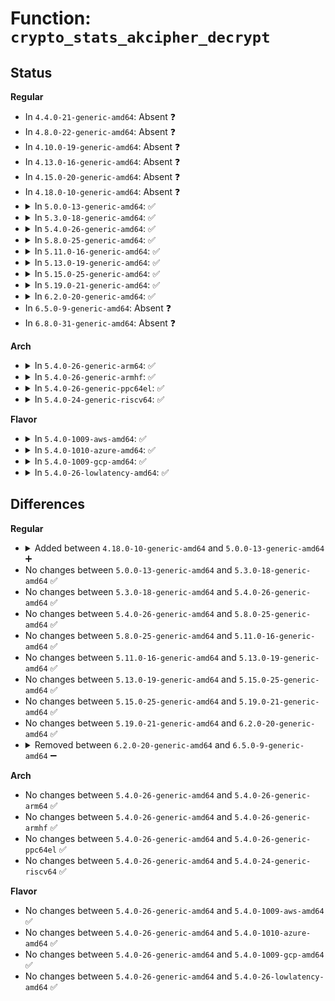 # Function: <code>crypto_stats_akcipher_decrypt</code>

## Status
<b>Regular</b>
<ul>
<li>
In <code>4.4.0-21-generic-amd64</code>: Absent ❓
</li>
<li>
In <code>4.8.0-22-generic-amd64</code>: Absent ❓
</li>
<li>
In <code>4.10.0-19-generic-amd64</code>: Absent ❓
</li>
<li>
In <code>4.13.0-16-generic-amd64</code>: Absent ❓
</li>
<li>
In <code>4.15.0-20-generic-amd64</code>: Absent ❓
</li>
<li>
In <code>4.18.0-10-generic-amd64</code>: Absent ❓
</li>
<li>
<details>
<summary>In <code>5.0.0-13-generic-amd64</code>: ✅</summary>

```c
void crypto_stats_akcipher_decrypt(unsigned int src_len, int ret, struct crypto_alg * alg)
```

```json
{
  "name": "crypto_stats_akcipher_decrypt",
  "collision_type": "Unique Global",
  "inline_type": "No",
  "funcs": [
    {
      "addr": 18446744071583526400,
      "name": "crypto_stats_akcipher_decrypt",
      "external": true,
      "loc": "crypto/algapi.c:1151",
      "file": "crypto/algapi.c",
      "inline": "seen, unknown",
      "caller_inline": [],
      "caller_func": [
        "crypto/rsa-pkcs1pad.c:pkcs1pad_decrypt",
        "crypto/asymmetric_keys/public_key.c:software_key_eds_op"
      ]
    }
  ],
  "symbols": [
    {
      "addr": 18446744071583526400,
      "name": "crypto_stats_akcipher_decrypt",
      "section": ".text",
      "bind": "STB_GLOBAL",
      "size": 84
    }
  ]
}
```
</details>
</li>
<li>
<details>
<summary>In <code>5.3.0-18-generic-amd64</code>: ✅</summary>

```c
void crypto_stats_akcipher_decrypt(unsigned int src_len, int ret, struct crypto_alg * alg)
```

```json
{
  "name": "crypto_stats_akcipher_decrypt",
  "collision_type": "Unique Global",
  "inline_type": "No",
  "funcs": [
    {
      "addr": 18446744071583718832,
      "name": "crypto_stats_akcipher_decrypt",
      "external": true,
      "loc": "crypto/algapi.c:1120",
      "file": "crypto/algapi.c",
      "inline": "seen, unknown",
      "caller_inline": [],
      "caller_func": [
        "crypto/rsa-pkcs1pad.c:pkcs1pad_sign",
        "crypto/rsa-pkcs1pad.c:pkcs1pad_decrypt",
        "crypto/asymmetric_keys/public_key.c:software_key_eds_op"
      ]
    }
  ],
  "symbols": [
    {
      "addr": 18446744071583718832,
      "name": "crypto_stats_akcipher_decrypt",
      "section": ".text",
      "bind": "STB_GLOBAL",
      "size": 85
    }
  ]
}
```
</details>
</li>
<li>
<details>
<summary>In <code>5.4.0-26-generic-amd64</code>: ✅</summary>

```c
void crypto_stats_akcipher_decrypt(unsigned int src_len, int ret, struct crypto_alg * alg)
```

```json
{
  "name": "crypto_stats_akcipher_decrypt",
  "collision_type": "Unique Global",
  "inline_type": "No",
  "funcs": [
    {
      "addr": 18446744071583828576,
      "name": "crypto_stats_akcipher_decrypt",
      "external": true,
      "loc": "crypto/algapi.c:1130",
      "file": "crypto/algapi.c",
      "inline": "seen, unknown",
      "caller_inline": [],
      "caller_func": [
        "crypto/rsa-pkcs1pad.c:pkcs1pad_sign",
        "crypto/rsa-pkcs1pad.c:pkcs1pad_decrypt",
        "crypto/asymmetric_keys/public_key.c:software_key_eds_op"
      ]
    }
  ],
  "symbols": [
    {
      "addr": 18446744071583828576,
      "name": "crypto_stats_akcipher_decrypt",
      "section": ".text",
      "bind": "STB_GLOBAL",
      "size": 85
    }
  ]
}
```
</details>
</li>
<li>
<details>
<summary>In <code>5.8.0-25-generic-amd64</code>: ✅</summary>

```c
void crypto_stats_akcipher_decrypt(unsigned int src_len, int ret, struct crypto_alg * alg)
```

```json
{
  "name": "crypto_stats_akcipher_decrypt",
  "collision_type": "Unique Global",
  "inline_type": "No",
  "funcs": [
    {
      "addr": 18446744071584224128,
      "name": "crypto_stats_akcipher_decrypt",
      "external": true,
      "loc": "crypto/algapi.c:1102",
      "file": "crypto/algapi.c",
      "inline": "seen, unknown",
      "caller_inline": [],
      "caller_func": [
        "crypto/rsa-pkcs1pad.c:pkcs1pad_sign",
        "crypto/rsa-pkcs1pad.c:pkcs1pad_decrypt",
        "crypto/asymmetric_keys/public_key.c:software_key_eds_op"
      ]
    }
  ],
  "symbols": [
    {
      "addr": 18446744071584224128,
      "name": "crypto_stats_akcipher_decrypt",
      "section": ".text",
      "bind": "STB_GLOBAL",
      "size": 112
    }
  ]
}
```
</details>
</li>
<li>
<details>
<summary>In <code>5.11.0-16-generic-amd64</code>: ✅</summary>

```c
void crypto_stats_akcipher_decrypt(unsigned int src_len, int ret, struct crypto_alg * alg)
```

```json
{
  "name": "crypto_stats_akcipher_decrypt",
  "collision_type": "Unique Global",
  "inline_type": "No",
  "funcs": [
    {
      "addr": 18446744071584342096,
      "name": "crypto_stats_akcipher_decrypt",
      "external": true,
      "loc": "crypto/algapi.c:1121",
      "file": "crypto/algapi.c",
      "inline": "seen, unknown",
      "caller_inline": [],
      "caller_func": [
        "crypto/rsa-pkcs1pad.c:pkcs1pad_sign",
        "crypto/rsa-pkcs1pad.c:pkcs1pad_decrypt",
        "crypto/asymmetric_keys/public_key.c:software_key_eds_op"
      ]
    }
  ],
  "symbols": [
    {
      "addr": 18446744071584342096,
      "name": "crypto_stats_akcipher_decrypt",
      "section": ".text",
      "bind": "STB_GLOBAL",
      "size": 112
    }
  ]
}
```
</details>
</li>
<li>
<details>
<summary>In <code>5.13.0-19-generic-amd64</code>: ✅</summary>

```c
void crypto_stats_akcipher_decrypt(unsigned int src_len, int ret, struct crypto_alg * alg)
```

```json
{
  "name": "crypto_stats_akcipher_decrypt",
  "collision_type": "Unique Global",
  "inline_type": "No",
  "funcs": [
    {
      "addr": 18446744071584376960,
      "name": "crypto_stats_akcipher_decrypt",
      "external": true,
      "loc": "crypto/algapi.c:1121",
      "file": "crypto/algapi.c",
      "inline": "seen, unknown",
      "caller_inline": [],
      "caller_func": [
        "crypto/rsa-pkcs1pad.c:pkcs1pad_sign",
        "crypto/rsa-pkcs1pad.c:pkcs1pad_decrypt",
        "crypto/asymmetric_keys/public_key.c:software_key_eds_op"
      ]
    }
  ],
  "symbols": [
    {
      "addr": 18446744071584376960,
      "name": "crypto_stats_akcipher_decrypt",
      "section": ".text",
      "bind": "STB_GLOBAL",
      "size": 112
    }
  ]
}
```
</details>
</li>
<li>
<details>
<summary>In <code>5.15.0-25-generic-amd64</code>: ✅</summary>

```c
void crypto_stats_akcipher_decrypt(unsigned int src_len, int ret, struct crypto_alg * alg)
```

```json
{
  "name": "crypto_stats_akcipher_decrypt",
  "collision_type": "Unique Global",
  "inline_type": "No",
  "funcs": [
    {
      "addr": 18446744071584772192,
      "name": "crypto_stats_akcipher_decrypt",
      "external": true,
      "loc": "crypto/algapi.c:1103",
      "file": "crypto/algapi.c",
      "inline": "seen, unknown",
      "caller_inline": [],
      "caller_func": [
        "crypto/rsa-pkcs1pad.c:pkcs1pad_sign",
        "crypto/rsa-pkcs1pad.c:pkcs1pad_decrypt",
        "crypto/asymmetric_keys/public_key.c:software_key_eds_op"
      ]
    }
  ],
  "symbols": [
    {
      "addr": 18446744071584772192,
      "name": "crypto_stats_akcipher_decrypt",
      "section": ".text",
      "bind": "STB_GLOBAL",
      "size": 112
    }
  ]
}
```
</details>
</li>
<li>
<details>
<summary>In <code>5.19.0-21-generic-amd64</code>: ✅</summary>

```c
void crypto_stats_akcipher_decrypt(unsigned int src_len, int ret, struct crypto_alg * alg)
```

```json
{
  "name": "crypto_stats_akcipher_decrypt",
  "collision_type": "Unique Global",
  "inline_type": "No",
  "funcs": [
    {
      "addr": 18446744071585456032,
      "name": "crypto_stats_akcipher_decrypt",
      "external": true,
      "loc": "crypto/algapi.c:1145",
      "file": "crypto/algapi.c",
      "inline": "seen, unknown",
      "caller_inline": [],
      "caller_func": [
        "crypto/rsa-pkcs1pad.c:pkcs1pad_sign",
        "crypto/rsa-pkcs1pad.c:pkcs1pad_decrypt",
        "crypto/asymmetric_keys/public_key.c:software_key_eds_op"
      ]
    }
  ],
  "symbols": [
    {
      "addr": 18446744071585456032,
      "name": "crypto_stats_akcipher_decrypt",
      "section": ".text",
      "bind": "STB_GLOBAL",
      "size": 148
    }
  ]
}
```
</details>
</li>
<li>
<details>
<summary>In <code>6.2.0-20-generic-amd64</code>: ✅</summary>

```c
void crypto_stats_akcipher_decrypt(unsigned int src_len, int ret, struct crypto_alg * alg)
```

```json
{
  "name": "crypto_stats_akcipher_decrypt",
  "collision_type": "Unique Global",
  "inline_type": "No",
  "funcs": [
    {
      "addr": 18446744071586214912,
      "name": "crypto_stats_akcipher_decrypt",
      "external": true,
      "loc": "crypto/algapi.c:1093",
      "file": "crypto/algapi.c",
      "inline": "seen, unknown",
      "caller_inline": [],
      "caller_func": [
        "crypto/rsa-pkcs1pad.c:pkcs1pad_sign",
        "crypto/rsa-pkcs1pad.c:pkcs1pad_decrypt",
        "crypto/asymmetric_keys/public_key.c:software_key_eds_op"
      ]
    }
  ],
  "symbols": [
    {
      "addr": 18446744071586214912,
      "name": "crypto_stats_akcipher_decrypt",
      "section": ".text",
      "bind": "STB_GLOBAL",
      "size": 148
    }
  ]
}
```
</details>
</li>
<li>
In <code>6.5.0-9-generic-amd64</code>: Absent ❓
</li>
<li>
In <code>6.8.0-31-generic-amd64</code>: Absent ❓
</li>
</ul>
<b>Arch</b>
<ul>
<li>
<details>
<summary>In <code>5.4.0-26-generic-arm64</code>: ✅</summary>

```c
void crypto_stats_akcipher_decrypt(unsigned int src_len, int ret, struct crypto_alg * alg)
```

```json
{
  "name": "crypto_stats_akcipher_decrypt",
  "collision_type": "Unique Global",
  "inline_type": "No",
  "funcs": [
    {
      "addr": 18446603336495639072,
      "name": "crypto_stats_akcipher_decrypt",
      "external": true,
      "loc": "crypto/algapi.c:1130",
      "file": "crypto/algapi.c",
      "inline": "seen, unknown",
      "caller_inline": [],
      "caller_func": [
        "crypto/rsa-pkcs1pad.c:pkcs1pad_sign",
        "crypto/rsa-pkcs1pad.c:pkcs1pad_decrypt",
        "crypto/asymmetric_keys/public_key.c:software_key_eds_op"
      ]
    }
  ],
  "symbols": [
    {
      "addr": 18446603336495639072,
      "name": "crypto_stats_akcipher_decrypt",
      "section": ".text",
      "bind": "STB_GLOBAL",
      "size": 204
    }
  ]
}
```
</details>
</li>
<li>
<details>
<summary>In <code>5.4.0-26-generic-armhf</code>: ✅</summary>

```c
void crypto_stats_akcipher_decrypt(unsigned int src_len, int ret, struct crypto_alg * alg)
```

```json
{
  "name": "crypto_stats_akcipher_decrypt",
  "collision_type": "Unique Global",
  "inline_type": "No",
  "funcs": [
    {
      "addr": 3228995944,
      "name": "crypto_stats_akcipher_decrypt",
      "external": true,
      "loc": "crypto/algapi.c:1130",
      "file": "crypto/algapi.c",
      "inline": "seen, unknown",
      "caller_inline": [],
      "caller_func": [
        "crypto/rsa-pkcs1pad.c:pkcs1pad_sign",
        "crypto/rsa-pkcs1pad.c:pkcs1pad_decrypt",
        "crypto/asymmetric_keys/public_key.c:software_key_eds_op"
      ]
    }
  ],
  "symbols": [
    {
      "addr": 3228995944,
      "name": "crypto_stats_akcipher_decrypt",
      "section": ".text",
      "bind": "STB_GLOBAL",
      "size": 204
    }
  ]
}
```
</details>
</li>
<li>
<details>
<summary>In <code>5.4.0-26-generic-ppc64el</code>: ✅</summary>

```c
void crypto_stats_akcipher_decrypt(unsigned int src_len, int ret, struct crypto_alg * alg)
```

```json
{
  "name": "crypto_stats_akcipher_decrypt",
  "collision_type": "Unique Global",
  "inline_type": "No",
  "funcs": [
    {
      "addr": 13835058055289768816,
      "name": "crypto_stats_akcipher_decrypt",
      "external": true,
      "loc": "crypto/algapi.c:1130",
      "file": "crypto/algapi.c",
      "inline": "seen, unknown",
      "caller_inline": [],
      "caller_func": [
        "crypto/rsa-pkcs1pad.c:pkcs1pad_sign",
        "crypto/rsa-pkcs1pad.c:pkcs1pad_decrypt",
        "crypto/asymmetric_keys/public_key.c:software_key_eds_op"
      ]
    }
  ],
  "symbols": [
    {
      "addr": 13835058055289768816,
      "name": "crypto_stats_akcipher_decrypt",
      "section": ".text",
      "bind": "STB_GLOBAL",
      "size": 252
    }
  ]
}
```
</details>
</li>
<li>
<details>
<summary>In <code>5.4.0-24-generic-riscv64</code>: ✅</summary>

```c
void crypto_stats_akcipher_decrypt(unsigned int src_len, int ret, struct crypto_alg * alg)
```

```json
{
  "name": "crypto_stats_akcipher_decrypt",
  "collision_type": "Unique Global",
  "inline_type": "No",
  "funcs": [
    {
      "addr": 18446743936274793930,
      "name": "crypto_stats_akcipher_decrypt",
      "external": true,
      "loc": "crypto/algapi.c:1130",
      "file": "crypto/algapi.c",
      "inline": "seen, unknown",
      "caller_inline": [],
      "caller_func": [
        "crypto/rsa-pkcs1pad.c:pkcs1pad_sign",
        "crypto/rsa-pkcs1pad.c:pkcs1pad_decrypt",
        "crypto/asymmetric_keys/public_key.c:software_key_eds_op"
      ]
    }
  ],
  "symbols": [
    {
      "addr": 18446743936274793930,
      "name": "crypto_stats_akcipher_decrypt",
      "section": ".text",
      "bind": "STB_GLOBAL",
      "size": 158
    }
  ]
}
```
</details>
</li>
</ul>
<b>Flavor</b>
<ul>
<li>
<details>
<summary>In <code>5.4.0-1009-aws-amd64</code>: ✅</summary>

```c
void crypto_stats_akcipher_decrypt(unsigned int src_len, int ret, struct crypto_alg * alg)
```

```json
{
  "name": "crypto_stats_akcipher_decrypt",
  "collision_type": "Unique Global",
  "inline_type": "No",
  "funcs": [
    {
      "addr": 18446744071583797312,
      "name": "crypto_stats_akcipher_decrypt",
      "external": true,
      "loc": "crypto/algapi.c:1130",
      "file": "crypto/algapi.c",
      "inline": "seen, unknown",
      "caller_inline": [],
      "caller_func": [
        "crypto/rsa-pkcs1pad.c:pkcs1pad_sign",
        "crypto/rsa-pkcs1pad.c:pkcs1pad_decrypt",
        "crypto/asymmetric_keys/public_key.c:software_key_eds_op"
      ]
    }
  ],
  "symbols": [
    {
      "addr": 18446744071583797312,
      "name": "crypto_stats_akcipher_decrypt",
      "section": ".text",
      "bind": "STB_GLOBAL",
      "size": 85
    }
  ]
}
```
</details>
</li>
<li>
<details>
<summary>In <code>5.4.0-1010-azure-amd64</code>: ✅</summary>

```c
void crypto_stats_akcipher_decrypt(unsigned int src_len, int ret, struct crypto_alg * alg)
```

```json
{
  "name": "crypto_stats_akcipher_decrypt",
  "collision_type": "Unique Global",
  "inline_type": "No",
  "funcs": [
    {
      "addr": 18446744071583734368,
      "name": "crypto_stats_akcipher_decrypt",
      "external": true,
      "loc": "crypto/algapi.c:1130",
      "file": "crypto/algapi.c",
      "inline": "seen, unknown",
      "caller_inline": [],
      "caller_func": [
        "crypto/rsa-pkcs1pad.c:pkcs1pad_sign",
        "crypto/rsa-pkcs1pad.c:pkcs1pad_decrypt",
        "crypto/asymmetric_keys/public_key.c:software_key_eds_op"
      ]
    }
  ],
  "symbols": [
    {
      "addr": 18446744071583734368,
      "name": "crypto_stats_akcipher_decrypt",
      "section": ".text",
      "bind": "STB_GLOBAL",
      "size": 85
    }
  ]
}
```
</details>
</li>
<li>
<details>
<summary>In <code>5.4.0-1009-gcp-amd64</code>: ✅</summary>

```c
void crypto_stats_akcipher_decrypt(unsigned int src_len, int ret, struct crypto_alg * alg)
```

```json
{
  "name": "crypto_stats_akcipher_decrypt",
  "collision_type": "Unique Global",
  "inline_type": "No",
  "funcs": [
    {
      "addr": 18446744071583781072,
      "name": "crypto_stats_akcipher_decrypt",
      "external": true,
      "loc": "crypto/algapi.c:1130",
      "file": "crypto/algapi.c",
      "inline": "seen, unknown",
      "caller_inline": [],
      "caller_func": [
        "crypto/rsa-pkcs1pad.c:pkcs1pad_sign",
        "crypto/rsa-pkcs1pad.c:pkcs1pad_decrypt",
        "crypto/asymmetric_keys/public_key.c:software_key_eds_op"
      ]
    }
  ],
  "symbols": [
    {
      "addr": 18446744071583781072,
      "name": "crypto_stats_akcipher_decrypt",
      "section": ".text",
      "bind": "STB_GLOBAL",
      "size": 85
    }
  ]
}
```
</details>
</li>
<li>
<details>
<summary>In <code>5.4.0-26-lowlatency-amd64</code>: ✅</summary>

```c
void crypto_stats_akcipher_decrypt(unsigned int src_len, int ret, struct crypto_alg * alg)
```

```json
{
  "name": "crypto_stats_akcipher_decrypt",
  "collision_type": "Unique Global",
  "inline_type": "No",
  "funcs": [
    {
      "addr": 18446744071583882064,
      "name": "crypto_stats_akcipher_decrypt",
      "external": true,
      "loc": "crypto/algapi.c:1130",
      "file": "crypto/algapi.c",
      "inline": "seen, unknown",
      "caller_inline": [],
      "caller_func": [
        "crypto/rsa-pkcs1pad.c:pkcs1pad_sign",
        "crypto/rsa-pkcs1pad.c:pkcs1pad_decrypt",
        "crypto/asymmetric_keys/public_key.c:software_key_eds_op"
      ]
    }
  ],
  "symbols": [
    {
      "addr": 18446744071583882064,
      "name": "crypto_stats_akcipher_decrypt",
      "section": ".text",
      "bind": "STB_GLOBAL",
      "size": 85
    }
  ]
}
```
</details>
</li>
</ul>

## Differences
<b>Regular</b>
<ul>
<li>
<details>
<summary>Added between <code>4.18.0-10-generic-amd64</code> and <code>5.0.0-13-generic-amd64</code> ➕</summary>

```c
void crypto_stats_akcipher_decrypt(unsigned int src_len, int ret, struct crypto_alg * alg)
```
</details>
</li>
<li>
No changes between <code>5.0.0-13-generic-amd64</code> and <code>5.3.0-18-generic-amd64</code> ✅
</li>
<li>
No changes between <code>5.3.0-18-generic-amd64</code> and <code>5.4.0-26-generic-amd64</code> ✅
</li>
<li>
No changes between <code>5.4.0-26-generic-amd64</code> and <code>5.8.0-25-generic-amd64</code> ✅
</li>
<li>
No changes between <code>5.8.0-25-generic-amd64</code> and <code>5.11.0-16-generic-amd64</code> ✅
</li>
<li>
No changes between <code>5.11.0-16-generic-amd64</code> and <code>5.13.0-19-generic-amd64</code> ✅
</li>
<li>
No changes between <code>5.13.0-19-generic-amd64</code> and <code>5.15.0-25-generic-amd64</code> ✅
</li>
<li>
No changes between <code>5.15.0-25-generic-amd64</code> and <code>5.19.0-21-generic-amd64</code> ✅
</li>
<li>
No changes between <code>5.19.0-21-generic-amd64</code> and <code>6.2.0-20-generic-amd64</code> ✅
</li>
<li>
<details>
<summary>Removed between <code>6.2.0-20-generic-amd64</code> and <code>6.5.0-9-generic-amd64</code> ➖</summary>

```c
void crypto_stats_akcipher_decrypt(unsigned int src_len, int ret, struct crypto_alg * alg)
```
</details>
</li>
</ul>
<b>Arch</b>
<ul>
<li>
No changes between <code>5.4.0-26-generic-amd64</code> and <code>5.4.0-26-generic-arm64</code> ✅
</li>
<li>
No changes between <code>5.4.0-26-generic-amd64</code> and <code>5.4.0-26-generic-armhf</code> ✅
</li>
<li>
No changes between <code>5.4.0-26-generic-amd64</code> and <code>5.4.0-26-generic-ppc64el</code> ✅
</li>
<li>
No changes between <code>5.4.0-26-generic-amd64</code> and <code>5.4.0-24-generic-riscv64</code> ✅
</li>
</ul>
<b>Flavor</b>
<ul>
<li>
No changes between <code>5.4.0-26-generic-amd64</code> and <code>5.4.0-1009-aws-amd64</code> ✅
</li>
<li>
No changes between <code>5.4.0-26-generic-amd64</code> and <code>5.4.0-1010-azure-amd64</code> ✅
</li>
<li>
No changes between <code>5.4.0-26-generic-amd64</code> and <code>5.4.0-1009-gcp-amd64</code> ✅
</li>
<li>
No changes between <code>5.4.0-26-generic-amd64</code> and <code>5.4.0-26-lowlatency-amd64</code> ✅
</li>
</ul>
